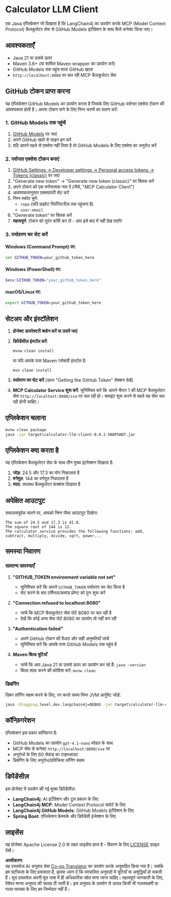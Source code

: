 <!--
CO_OP_TRANSLATOR_METADATA:
{
  "original_hash": "ac2459c0d5cc823922e3d9240a95028c",
  "translation_date": "2025-07-13T19:07:50+00:00",
  "source_file": "03-GettingStarted/03-llm-client/solution/java/README.md",
  "language_code": "hi"
}
-->
# Calculator LLM Client

एक Java एप्लिकेशन जो दिखाता है कि LangChain4j का उपयोग करके MCP (Model Context Protocol) कैलकुलेटर सेवा से GitHub Models इंटीग्रेशन के साथ कैसे कनेक्ट किया जाए।

## आवश्यकताएँ

- Java 21 या उससे ऊपर
- Maven 3.6+ (या शामिल Maven wrapper का उपयोग करें)
- GitHub Models तक पहुंच वाला GitHub खाता
- `http://localhost:8080` पर चल रही MCP कैलकुलेटर सेवा

## GitHub टोकन प्राप्त करना

यह एप्लिकेशन GitHub Models का उपयोग करता है जिसके लिए GitHub पर्सनल एक्सेस टोकन की आवश्यकता होती है। अपना टोकन पाने के लिए निम्न चरणों का पालन करें:

### 1. GitHub Models तक पहुंचें
1. [GitHub Models](https://github.com/marketplace/models) पर जाएं
2. अपने GitHub खाते से साइन इन करें
3. यदि आपने पहले से एक्सेस नहीं लिया है तो GitHub Models के लिए एक्सेस का अनुरोध करें

### 2. पर्सनल एक्सेस टोकन बनाएं
1. [GitHub Settings → Developer settings → Personal access tokens → Tokens (classic)](https://github.com/settings/tokens) पर जाएं
2. "Generate new token" → "Generate new token (classic)" पर क्लिक करें
3. अपने टोकन को एक वर्णनात्मक नाम दें (जैसे, "MCP Calculator Client")
4. आवश्यकतानुसार एक्सपायरी सेट करें
5. निम्न स्कोप चुनें:
   - `repo` (यदि प्राइवेट रिपॉजिटरीज़ तक पहुंचना है)
   - `user:email`
6. "Generate token" पर क्लिक करें
7. **महत्वपूर्ण**: टोकन को तुरंत कॉपी कर लें - आप इसे बाद में नहीं देख पाएंगे!

### 3. पर्यावरण चर सेट करें

#### Windows (Command Prompt) पर:
```cmd
set GITHUB_TOKEN=your_github_token_here
```

#### Windows (PowerShell) पर:
```powershell
$env:GITHUB_TOKEN="your_github_token_here"
```

#### macOS/Linux पर:
```bash
export GITHUB_TOKEN=your_github_token_here
```

## सेटअप और इंस्टॉलेशन

1. **प्रोजेक्ट डायरेक्टरी क्लोन करें या उसमें जाएं**

2. **डिपेंडेंसीज़ इंस्टॉल करें**:
   ```cmd
   mvnw clean install
   ```
   या यदि आपके पास Maven ग्लोबली इंस्टॉल है:
   ```cmd
   mvn clean install
   ```

3. **पर्यावरण चर सेट करें** (ऊपर "Getting the GitHub Token" सेक्शन देखें)

4. **MCP Calculator Service शुरू करें**:
   सुनिश्चित करें कि आपने चैप्टर 1 की MCP कैलकुलेटर सेवा `http://localhost:8080/sse` पर चल रही हो। क्लाइंट शुरू करने से पहले यह सेवा चल रही होनी चाहिए।

## एप्लिकेशन चलाना

```cmd
mvnw clean package
java -jar target\calculator-llm-client-0.0.1-SNAPSHOT.jar
```

## एप्लिकेशन क्या करता है

यह एप्लिकेशन कैलकुलेटर सेवा के साथ तीन मुख्य इंटरैक्शन दिखाता है:

1. **जोड़**: 24.5 और 17.3 का योग निकालता है
2. **वर्गमूल**: 144 का वर्गमूल निकालता है
3. **मदद**: उपलब्ध कैलकुलेटर फ़ंक्शंस दिखाता है

## अपेक्षित आउटपुट

सफलतापूर्वक चलने पर, आपको निम्न जैसा आउटपुट दिखेगा:

```
The sum of 24.5 and 17.3 is 41.8.
The square root of 144 is 12.
The calculator service provides the following functions: add, subtract, multiply, divide, sqrt, power...
```

## समस्या निवारण

### सामान्य समस्याएँ

1. **"GITHUB_TOKEN environment variable not set"**
   - सुनिश्चित करें कि आपने `GITHUB_TOKEN` पर्यावरण चर सेट किया है
   - सेट करने के बाद टर्मिनल/कमांड प्रॉम्प्ट को पुनः शुरू करें

2. **"Connection refused to localhost:8080"**
   - जांचें कि MCP कैलकुलेटर सेवा पोर्ट 8080 पर चल रही है
   - देखें कि कोई अन्य सेवा पोर्ट 8080 का उपयोग तो नहीं कर रही

3. **"Authentication failed"**
   - अपने GitHub टोकन की वैधता और सही अनुमतियाँ जांचें
   - सुनिश्चित करें कि आपके पास GitHub Models तक पहुंच है

4. **Maven बिल्ड त्रुटियाँ**
   - जांचें कि आप Java 21 या उससे ऊपर का उपयोग कर रहे हैं: `java -version`
   - बिल्ड साफ़ करने की कोशिश करें: `mvnw clean`

### डिबगिंग

डिबग लॉगिंग सक्षम करने के लिए, रन करते समय निम्न JVM आर्गुमेंट जोड़ें:
```cmd
java -Dlogging.level.dev.langchain4j=DEBUG -jar target\calculator-llm-client-0.0.1-SNAPSHOT.jar
```

## कॉन्फ़िगरेशन

एप्लिकेशन इस प्रकार कॉन्फ़िगर है:
- GitHub Models का उपयोग `gpt-4.1-nano` मॉडल के साथ
- MCP सेवा से कनेक्ट `http://localhost:8080/sse` पर
- अनुरोधों के लिए 60 सेकंड का टाइमआउट
- डिबगिंग के लिए अनुरोध/प्रतिक्रिया लॉगिंग सक्षम

## डिपेंडेंसीज़

इस प्रोजेक्ट में उपयोग की गई मुख्य डिपेंडेंसीज़:
- **LangChain4j**: AI इंटीग्रेशन और टूल प्रबंधन के लिए
- **LangChain4j MCP**: Model Context Protocol सपोर्ट के लिए
- **LangChain4j GitHub Models**: GitHub Models इंटीग्रेशन के लिए
- **Spring Boot**: एप्लिकेशन फ्रेमवर्क और डिपेंडेंसी इंजेक्शन के लिए

## लाइसेंस

यह प्रोजेक्ट Apache License 2.0 के तहत लाइसेंस प्राप्त है - विवरण के लिए [LICENSE](../../../../../../03-GettingStarted/03-llm-client/solution/java/LICENSE) फ़ाइल देखें।

**अस्वीकरण**:  
यह दस्तावेज़ AI अनुवाद सेवा [Co-op Translator](https://github.com/Azure/co-op-translator) का उपयोग करके अनुवादित किया गया है। जबकि हम सटीकता के लिए प्रयासरत हैं, कृपया ध्यान दें कि स्वचालित अनुवादों में त्रुटियाँ या अशुद्धियाँ हो सकती हैं। मूल दस्तावेज़ अपनी मूल भाषा में ही अधिकारिक स्रोत माना जाना चाहिए। महत्वपूर्ण जानकारी के लिए, पेशेवर मानव अनुवाद की सलाह दी जाती है। इस अनुवाद के उपयोग से उत्पन्न किसी भी गलतफहमी या गलत व्याख्या के लिए हम जिम्मेदार नहीं हैं।
